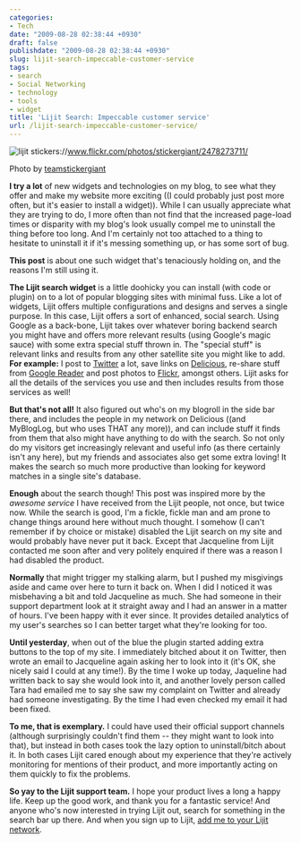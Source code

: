 ```yaml
---
categories:
- Tech
date: "2009-08-28 02:38:44 +0930"
draft: false
publishdate: "2009-08-28 02:38:44 +0930"
slug: lijit-search-impeccable-customer-service
tags:
- search
- Social Networking
- technology
- tools
- widget
title: 'Lijit Search: Impeccable customer service'
url: /lijit-search-impeccable-customer-service/
---
```

![lijit
stickers](//farm3.static.flickr.com/2130/2478273711_01b84d75a8.jpg "lijit stickers")://www.flickr.com/photos/stickergiant/2478273711/

Photo by [teamstickergiant](http://www.flickr.com/photos/stickergiant/)

**I try a lot** of new widgets and technologies on my blog, to see what
they offer and make my website more exciting ((I could probably just
post more often, but it's easier to install a widget![]())). While I can
usually appreciate what they are trying to do, I more often than not
find that the increased page-load times or disparity with my blog's look
usually compel me to uninstall the thing before too long. And I'm
certainly not too attached to a thing to hesitate to uninstall it if
it's messing something up, or has some sort of bug.

**This post** is about one such widget that's tenaciously holding on,
and the reasons I'm still using it.

**The Lijit search widget** is a little doohicky you can install (with
code or plugin) on to a lot of popular blogging sites with minimal fuss.
Like a lot of widgets, Lijit offers multiple configurations and designs
and serves a single purpose. In this case, Lijit offers a sort of
enhanced, social search. Using Google as a back-bone, Lijit takes over
whatever boring backend search you might have and offers more relevant
results (using Google's magic sauce) with some extra special stuff
thrown in. The "special stuff" is relevant links and results from any
other satellite site you might like to add. **For example:** I post to
[Twitter](http://twitter.com/joshnunn) a lot, save links on
[Delicious](http://delicious.com/joshnunn), re-share stuff from [Google
Reader](http://www.google.com/reader/shared/16049416693875578456) and
post photos to [Flickr](http://flickr.com/photos/joshnunn), amongst
others. Lijit asks for all the details of the services you use and then
includes results from those services as well!

**But that's not all!** It also figured out who's on my blogroll in the
side bar there, and includes the people in my network on Delicious ((and
MyBlogLog, but who uses THAT any more)), and can include stuff it finds
from them that also might have anything to do with the search. So not
only do my visitors get increasingly relevant and useful info (as there
certainly isn't any here), but my friends and associates also get some
extra loving! It makes the search so much more productive than looking
for keyword matches in a single site's database.

**Enough** about the search though! This post was inspired more by the
*awesome service* I have received from the Lijit people, not once, but
twice now. While the search is good, I'm a fickle, fickle man and am
prone to change things around here without much thought. I somehow (I
can't remember if by choice or mistake) disabled the Lijit search on my
site and would probably have never put it back. Except that Jacqueline
from Lijit contacted me soon after and very politely enquired if there
was a reason I had disabled the product.

**Normally** that might trigger my stalking alarm, but I pushed my
misgivings aside and came over here to turn it back on. When I did I
noticed it was misbehaving a bit and told Jacqueline as much. She had
someone in their support department look at it straight away and I had
an answer in a matter of hours. I've been happy with it ever since. It
provides detailed analytics of my user's searches so I can better target
what they're looking for too.

**Until yesterday**, when out of the blue the plugin started adding
extra buttons to the top of my site. I immediately bitched about it on
Twitter, then wrote an email to Jacqueline again asking her to look into
it (it's OK, she nicely said I could at any time!). By the time I woke
up today, Jaqueline had written back to say she would look into it, and
another lovely person called Tara had emailed me to say she saw my
complaint on Twitter and already had someone investigating. By the time
I had even checked my email it had been fixed.

**To me, that is exemplary.** I could have used their official support
channels (although surprisingly couldn't find them -- they might want to
look into that), but instead in both cases took the lazy option to
uninstall/bitch about it. In both cases Lijit cared enough about my
experience that they're actively monitoring for mentions of their
product, and more importantly acting on them quickly to fix the
problems.

**So yay to the Lijit support team.** I hope your product lives a long a
happy life. Keep up the good work, and thank you for a fantastic
service! And anyone who's now interested in trying Lijit out, search for
something in the search bar up there. And when you sign up to Lijit,
[add me to your Lijit network](http://www.lijit.com/users/joshnunn/).
